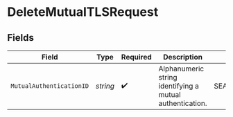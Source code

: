 # DeleteMutualTLSRequest


## Fields

| Field                                                    | Type                                                     | Required                                                 | Description                                              | Example                                                  |
| -------------------------------------------------------- | -------------------------------------------------------- | -------------------------------------------------------- | -------------------------------------------------------- | -------------------------------------------------------- |
| `MutualAuthenticationID`                                 | *string*                                                 | :heavy_check_mark:                                       | Alphanumeric string identifying a mutual authentication. | SEAwSOsP7dEpTgGZdP7ZFw                                   |
